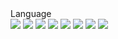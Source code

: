 

<div>
  Language
</div>

<div>
  <img src="https://img.shields.io/badge/Android-3DDC84?style=for-the-badge&logo=Android&logoColor=white">
  <img src="https://img.shields.io/badge/Android Studio-3DDC84?style=for-the-badge&logo=Android Studio&logoColor=white">
  <img src="https://img.shields.io/badge/Jetpack Compose-4285F4?style=for-the-badge&logo=Jetpack Compose&logoColor=white">
  <img src="https://img.shields.io/badge/JAVA-E34F26?style=for-the-badge&logo=JAVA&logoColor=white">
  <img src="https://img.shields.io/badge/Kotlin-7F52FF?style=for-the-badge&logo=Kotlin&logoColor=white">
  <img src="https://img.shields.io/badge/MySQL-4479A1?style=for-the-badge&logo=MySQL&logoColor=white">
  <img src="https://img.shields.io/badge/MariaDB-003545?style=for-the-badge&logo=MariaDB&logoColor=white">
  <img src="https://img.shields.io/badge/PHP-777BB4?style=for-the-badge&logo=PHP&logoColor=white">
</div>
